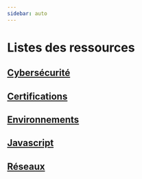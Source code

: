 ```yaml
---
sidebar: auto
---
```


# Listes des ressources
## [Cybersécurité](./cybersecurite/index.md)
## [Certifications](./certification/introduction.md)
## [Environnements](./environnement/linux.md)
## [Javascript](./javascript/variables.md)
## [Réseaux](./reseaux/index.md)
